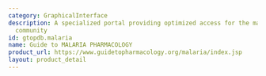 ```yaml
---
category: GraphicalInterface
description: A specialized portal providing optimized access for the malaria research
  community
id: gtopdb.malaria
name: Guide to MALARIA PHARMACOLOGY
product_url: https://www.guidetopharmacology.org/malaria/index.jsp
layout: product_detail
---
```

